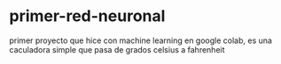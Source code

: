 # primer-red-neuronal
primer proyecto que hice con machine learning en google colab, es una caculadora simple que pasa de grados  celsius a fahrenheit
